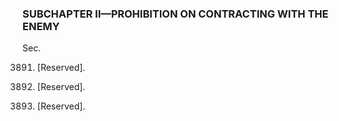 ### SUBCHAPTER II—PROHIBITION ON CONTRACTING WITH THE ENEMY ###

Sec.

3891. [Reserved].

3892. [Reserved].

3893. [Reserved].